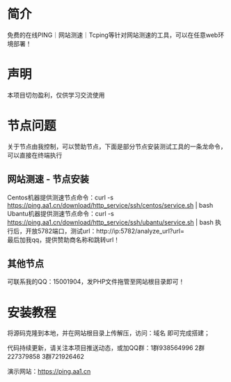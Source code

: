 # 简介
免费的在线PING｜网站测速｜Tcping等针对网站测速的工具，可以在任意web环境部署！
# 声明
本项目切勿盈利，仅供学习交流使用
# 节点问题
关于节点由我控制，可以赞助节点，下面是部分节点安装测试工具的一条龙命令，可以直接在终端执行
## 网站测速 - 节点安装
Centos机器提供测速节点命令：curl -s https://ping.aa1.cn/download/http_service/ssh/centos/service.sh | bash
Ubantu机器提供测速节点命令：curl -s https://ping.aa1.cn/download/http_service/ssh/ubantu/service.sh | bash
执行后，开放5782端口，测试url：http://ip:5782/analyze_url?url=
<br>最后加我qq，提供赞助商名称和跳转url！
## 其他节点
可联系我的QQ：15001904，发PHP文件拖管至网站根目录即可！
# 安装教程
将源码克隆到本地，并在网站根目录上传解压，访问：域名 即可完成搭建；

代码持续更新，请关注本项目推送动态，或加QQ群：1群938564996 2群227379858 3群721926462

演示网站：https://ping.aa1.cn


